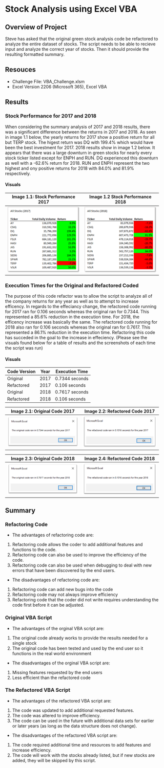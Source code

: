 # Stock Analysis using Excel VBA

## Overview of Project
Steve has asked that the original green stock analysis code be refactored to analyze the entire dataset of stocks. The script needs to be able to recieve input and analyze the correct year of stocks. Then it should provide the resulting formatted summary.

## Resouces
  - Challenge File: VBA_Challenge.xlsm
  - Excel Version 2206 (Microsoft 365), Excel VBA

## Results

### Stock Performance for 2017 and 2018
When considering the summary analysis of 2017 and 2018 results, there was a significant difference between the returns in 2017 and 2018. As seen in image 1.1 below, the yearly returns for 2017 show a positive return for all but TERP stock. The higest return was DQ with 199.4% which would have been the best investment for 2017. 2018 results show in image 1.2 below. It appears that there was a large downturn in green stocks for nearly every stock ticker listed except for ENPH and RUN. DQ experienced this downturn as well with a -62.6% return for 2018. RUN and ENPH represent the two highest and ony positive returns for 2018 with 84.0% and 81.9% respectively.

#### Visuals
| Image 1.1: Stock Performance 2017 | Image 1.2 Stock Performance 2018 |
| ----------------------------- | ----------------------------- |
| <img src="/Resources/VBA_Challenge_2017_Stock_Results.png" width="400"> | <img src="/Resources/VBA_Challenge_2018_Stock_Results.png" width="400"> |


### Execution Times for the Original and Refactored Coded
The purpose of this code refactor was to allow the script to analyze all of the company returns for any year as well as to attempt to increase efficency. In regards to the effeciancy change, the refactored code running for 2017 ran for 0.106 seconds whereas the original ran for 0.7344. This represented a 85.6% reduction in the execution time. For 2018, the efficency increase was basically the same. The refactored code running for 2018 also ran for 0.106 seconds whereas the original ran for 0.7617. This represented a 86.1% reduction in the execution time. Refactoring this code has succeded in the goal to the increase in effeciency. (Please see the visuals found below for a table of results and the screenshots of each time the script was run)

#### Visuals


| Code Version  | Year | Execution Time |
| ------------- | ------------- | -------------- |
| Original  | 2017 | 0.7344 seconds|
| Refactored  | 2017 | 0.106 seconds |
| Original  | 2018 | 0.7617 seconds |
| Refactored  | 2018 | 0.106 seconds |

 | Image 2.1: Original Code 2017 | Image 2.2: Refactored Code 2017 |
 | ----------------------------- | ----------------------------- |
 | <img src="/Resources/VBA_Challenge_2017_Original.png" width="400"> | <img src="/Resources/VBA_Challenge_2017_Refactored.png" width="400"> |
  
 | Image 2.3: Original Code 2018 | Image 2.4: Refactored Code 2018 |
 | ----------------------------- | ----------------------------- |
 | <img src="/Resources/VBA_Challenge_2018_Original.png" width="400"> | <img src="/Resources/VBA_Challenge_2018_Refactored.png" width="400"> |
 

## Summary

### Refactoring Code
 - The advantages of refactoring code are:
  1. Refactoring code allows the coder to add additional features and functions to the code.
  2. Refactoring code can also be used to improve the efficiency of the code.
  3. Refactoring code can also be used when debugging to deal with new errors that have been discovered by the end users.
 - The disadvantages of refactoring code are:
  1. Refactoring code can add new bugs into the code
  2. Refactoring code may not always improve efficiency
  3. Refactoring code that the coder did not write requires understanding the code first before it can be adjusted.

### Original VBA Script
 - The advantages of the orginal VBA script are:
  1. The original code already works to provide the results needed for a single stock
  2. The original code has been tested and used by the end user so it functions in the real world environment
    
 - The disadvantages of the orginal VBA script are:
  1. Missing features requested by the end users
  2. Less efficient than the refactored code

### The Refactored VBA Script
  - The advantages of the refactored VBA script are:
  1. The code was updated to add additional requested features.
  2. The code was altered to improve efficiency.
  3. The code can be used in the future with additional data sets for earlier or later years (as long as the data structure does not change).

 - The disadvantages of the refactored VBA script are:
  1. The code required additional time and resources to add features and increase efficiency.
  2. The code will work with the stocks already listed, but if new stocks are added, they will be skipped by this script.
